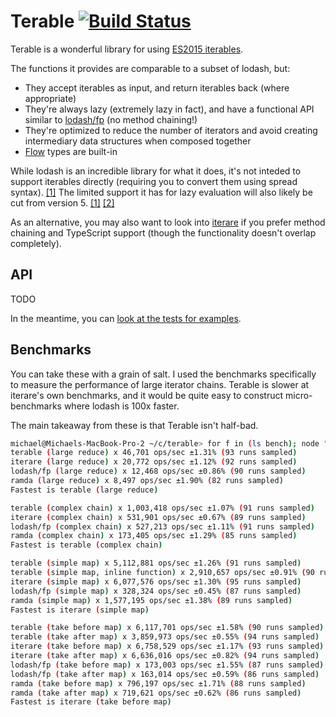 # Terable [![Build Status](https://travis-ci.org/mwiencek/terable.svg?branch=master)](https://travis-ci.org/mwiencek/terable)

Terable is a wonderful library for using [ES2015 iterables](https://developer.mozilla.org/en-US/docs/Web/JavaScript/Reference/Iteration_protocols).

The functions it provides are comparable to a subset of lodash, but:

 * They accept iterables as input, and return iterables back (where appropriate)
 * They're always lazy (extremely lazy in fact), and have a functional API similar to [lodash/fp](https://github.com/lodash/lodash/wiki/FP-Guide) (no method chaining!)
 * They're optimized to reduce the number of iterators and avoid creating intermediary data structures when composed together
 * [Flow](https://flow.org/) types are built-in

While lodash is an incredible library for what it does, it's not inteded to support iterables directly (requiring you to convert them using spread syntax). [[1]](https://github.com/lodash/lodash/issues/737#issuecomment-232161961) The limited support it has for lazy evaluation will also likely be cut from version 5. [[1]](https://github.com/lodash/lodash/issues/3262#issuecomment-315407743) [[2]](https://github.com/lodash/lodash/issues/3601#issuecomment-359351086)

As an alternative, you may also want to look into [iterare](https://github.com/felixfbecker/iterare) if you prefer method chaining and TypeScript support (though the functionality doesn't overlap completely).

## API

TODO

In the meantime, you can [look at the tests for examples](https://github.com/mwiencek/terable/blob/master/src/test/all.test.js).

## Benchmarks

You can take these with a grain of salt. I used the benchmarks specifically to measure the performance of large iterator chains. Terable is slower at iterare's own benchmarks, and it would be quite easy to construct micro-benchmarks where lodash is 100x faster.

The main takeaway from these is that Terable isn't half-bad.

```bash
michael@Michaels-MacBook-Pro-2 ~/c/terable> for f in (ls bench); node "bench/$f"; echo; end
terable (large reduce) x 46,701 ops/sec ±1.31% (93 runs sampled)
iterare (large reduce) x 20,772 ops/sec ±1.12% (92 runs sampled)
lodash/fp (large reduce) x 12,468 ops/sec ±0.86% (90 runs sampled)
ramda (large reduce) x 8,497 ops/sec ±1.90% (82 runs sampled)
Fastest is terable (large reduce)

terable (complex chain) x 1,003,418 ops/sec ±1.07% (91 runs sampled)
iterare (complex chain) x 531,901 ops/sec ±0.67% (89 runs sampled)
lodash/fp (complex chain) x 527,213 ops/sec ±1.11% (91 runs sampled)
ramda (complex chain) x 173,405 ops/sec ±1.29% (85 runs sampled)
Fastest is terable (complex chain)

terable (simple map) x 5,112,881 ops/sec ±1.26% (91 runs sampled)
terable (simple map, inline function) x 2,910,657 ops/sec ±0.91% (90 runs sampled)
iterare (simple map) x 6,077,576 ops/sec ±1.30% (95 runs sampled)
lodash/fp (simple map) x 328,324 ops/sec ±0.45% (87 runs sampled)
ramda (simple map) x 1,577,195 ops/sec ±1.38% (89 runs sampled)
Fastest is iterare (simple map)

terable (take before map) x 6,117,701 ops/sec ±1.58% (90 runs sampled)
terable (take after map) x 3,859,973 ops/sec ±0.55% (94 runs sampled)
iterare (take before map) x 6,758,529 ops/sec ±1.17% (93 runs sampled)
iterare (take after map) x 6,636,016 ops/sec ±0.82% (94 runs sampled)
lodash/fp (take before map) x 173,003 ops/sec ±1.55% (87 runs sampled)
lodash/fp (take after map) x 163,014 ops/sec ±0.59% (86 runs sampled)
ramda (take before map) x 796,197 ops/sec ±1.71% (88 runs sampled)
ramda (take after map) x 719,621 ops/sec ±0.62% (86 runs sampled)
Fastest is iterare (take before map)
```

